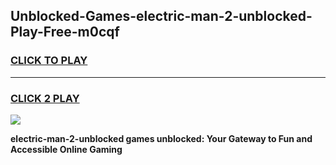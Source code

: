 
## Unblocked-Games-electric-man-2-unblocked-Play-Free-m0cqf
<h3>
<a href="https://premium76.site?title=electric-man-2-unblocked&ref=19M">CLICK TO PLAY</a></h3>
<hr>

<h3>
<a href="https://premium76.site?title=electric-man-2-unblocked&ref=19M">CLICK 2 PLAY</a>
  
</h3>

<a href="https://premium76.site?title=electric-man-2-unblocked&ref=19M"><img src="https://clearcache.store/games.png"></a>


**electric-man-2-unblocked games unblocked: Your Gateway to Fun and Accessible Online Gaming**
